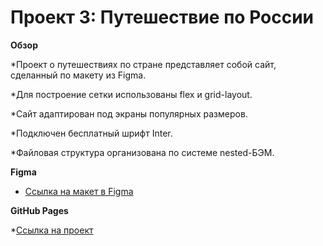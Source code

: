 # Проект 3: Путешествие по России

**Обзор**

*Проект о путешествиях по стране представляет собой сайт, сделанный по макету из Figma. 

*Для построение сетки использованы flex и grid-layout. 

*Сайт адаптирован под экраны популярных размеров. 

*Подключен бесплатный шрифт Inter. 

*Файловая структура организована по системе nested-БЭМ.

**Figma**

* [Ссылка на макет в Figma](https://www.figma.com/file/OyRWEjU6wBwRe1hapzQoLx/Sprint-3%3A-Russia-%2F-desktop-%2B-mobile?node-id=28503%3A0)

**GitHub Pages**

*[Ссылка на проект](https://kozhevatova.github.io/russian-travel/index.html)
